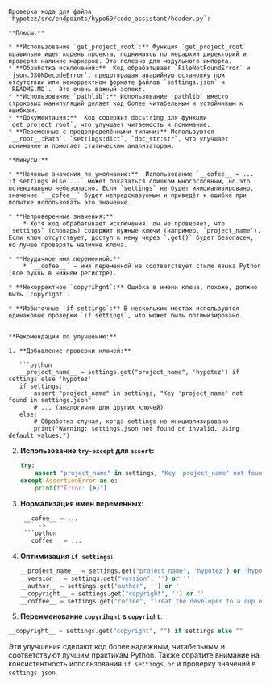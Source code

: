 ```
Проверка кода для файла `hypotez/src/endpoints/hypo69/code_assistant/header.py`:

**Плюсы:**

* **Использование `get_project_root`:** Функция `get_project_root` правильно ищет корень проекта, поднимаясь по иерархии директорий и проверяя наличие маркеров. Это полезно для модульного импорта.
* **Обработка исключений:**  Код обрабатывает `FileNotFoundError` и `json.JSONDecodeError`, предотвращая аварийную остановку при отсутствии или некорректном формате файлов `settings.json` и `README.MD`.  Это очень важный аспект.
* **Использование `pathlib`:** Использование `pathlib` вместо строковых манипуляций делает код более читабельным и устойчивым к ошибкам.
* **Документация:**  Код содержит docstring для функции `get_project_root`, что улучшает читаемость и понимание.
* **Переменные с предопределёнными типами:** Используются `__root__:Path`, `settings:dict`, `doc_str:str`, что улучшает понимание и помогает статическим анализаторам.

**Минусы:**

* **Неявные значения по умолчанию:**  Использование `__cofee__ = ... if settings else ...` может показаться слишком многословным, но это потенциально небезопасно. Если `settings` не будет инициализировано, значение `__cofee__` будет непредсказуемым и приведёт к ошибке при попытке использовать это значение.

* **Непроверенные значения:**
    * Хотя код обрабатывает исключения, он не проверяет, что `settings` (словарь) содержит нужные ключи (например, `project_name`).  Если ключ отсутствует, доступ к нему через `.get()` будет безопасен, но лучше проверять наличие ключа.

* **Неудачное имя переменной:**
    * `__cofee__` — имя переменной не соответствует стилю языка Python (все буквы в нижнем регистре).

* **Некорректное `copyrihgnt`:** Ошибка в имени ключа, похоже, должно быть `copyright`.

* **Избыточные `if settings`:** В нескольких местах используются одинаковые проверки `if settings`, что может быть оптимизировано.


**Рекомендации по улучшению:**

1. **Добавление проверки ключей:**

   ```python
   __project_name__ = settings.get("project_name", 'hypotez') if settings else 'hypotez'
   if settings:
       assert "project_name" in settings, "Key 'project_name' not found in settings.json"
       # ... (аналогично для других ключей)
   else:
       # Обработка случая, когда settings не инициализировано
       print("Warning: settings.json not found or invalid. Using default values.")
   ```

2. **Использование `try-except` для `assert`:**

   ```python
   try:
       assert "project_name" in settings, "Key 'project_name' not found in settings.json"
   except AssertionError as e:
       print(f"Error: {e}")
   ```

3. **Нормализация имен переменных:**
   ```python
    __cofee__ = ...
    ``` ->
    ```python
    __coffee__ = ...
    ```

4. **Оптимизация `if settings`:**

   ```python
   __project_name__ = settings.get("project_name", 'hypotez') or 'hypotez'
   __version__ = settings.get("version", '') or ''
   __author__ = settings.get("author", '') or ''
   __copyright__ = settings.get("copyright", '') or ''
   __coffee__ = settings.get("coffee", "Treat the developer to a cup of coffee...") or "Treat the developer to a cup of coffee..."
   ```


5. **Переименование `copyrihgnt` в `copyright`**:


```python
__copyright__ = settings.get("copyright", "") if settings else ""
```

Эти улучшения сделают код более надежным, читабельным и соответствуют лучшим практикам Python. Также обратите внимание на консистентность использования `if settings`, `or` и проверку значений в `settings.json`.
